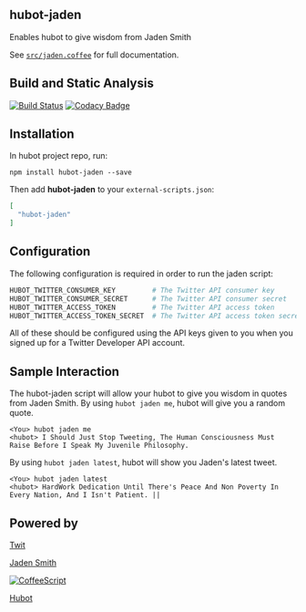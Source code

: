 ## hubot-jaden

Enables hubot to give wisdom from Jaden Smith

See [`src/jaden.coffee`](src/jaden.coffee) for full documentation.

## Build and Static Analysis

[![Build Status](https://travis-ci.org/pcarn/hubot-jaden.svg)](https://travis-ci.org/pcarn/hubot-jaden)
[![Codacy Badge](https://api.codacy.com/project/badge/71c4a67da86548a8a6442d1522e5919c)](https://www.codacy.com/app/pcarn9/hubot-jaden)

## Installation

In hubot project repo, run:

`npm install hubot-jaden --save`

Then add **hubot-jaden** to your `external-scripts.json`:

```json
[
  "hubot-jaden"
]
```

## Configuration

The following configuration is required in order to run the jaden script:

```coffeescript
HUBOT_TWITTER_CONSUMER_KEY         # The Twitter API consumer key
HUBOT_TWITTER_CONSUMER_SECRET      # The Twitter API consumer secret
HUBOT_TWITTER_ACCESS_TOKEN         # The Twitter API access token
HUBOT_TWITTER_ACCESS_TOKEN_SECRET  # The Twitter API access token secret
```

All of these should be configured using the API keys given to you when you signed up for a Twitter Developer API account.

## Sample Interaction

The hubot-jaden script will allow your hubot to give you wisdom in quotes from Jaden Smith.
By using `hubot jaden me`, hubot will give you a random quote.

```
<You> hubot jaden me
<hubot> I Should Just Stop Tweeting, The Human Consciousness Must Raise Before I Speak My Juvenile Philosophy.
```

By using `hubot jaden latest`, hubot will show you Jaden's latest tweet.

```
<You> hubot jaden latest
<hubot> HardWork Dedication Until There's Peace And Non Poverty In Every Nation, And I Isn't Patient. ||
```

## Powered by

[Twit](https://github.com/ttezel/twit)

[Jaden Smith](http://twitter.com/officialjaden)

[![CoffeeScript](http://coffeescript.org/documentation/images/logo.png)](http://coffeescript.org/)

[Hubot](https://hubot.github.com/)
